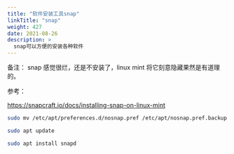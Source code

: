 ```yaml
---
title: "软件安装工具snap"
linkTitle: "snap"
weight: 427
date: 2021-08-26
description: >
  snap可以方便的安装各种软件
---
```


备注： snap 感觉很烂，还是不安装了，linux mint 将它刻意隐藏果然是有道理的。

参考：

https://snapcraft.io/docs/installing-snap-on-linux-mint

```bash
sudo mv /etc/apt/preferences.d/nosnap.pref /etc/apt/nosnap.pref.backup

sudo apt update

sudo apt install snapd
```